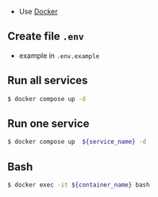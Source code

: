 - Use [Docker](https://www.docker.com/)

## Create file `.env`

- example in `.env.example`

## Run all services

```bash
$ docker compose up -d
```

## Run one service

```bash
$ docker compose up  ${service_name} -d
```

## Bash

```bash
$ docker exec -it ${container_name} bash
```
